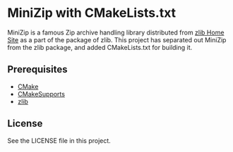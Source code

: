 # MiniZip with CMakeLists.txt

MiniZip is a famous Zip archive handling library distributed from [zlib Home Site](http://zlib.net/) as a part of the package of zlib. This project has separated out MiniZip from the zlib package, and added CMakeLists.txt for building it.

## Prerequisites

- [CMake](https://cmake.org/)
- [CMakeSupports](https://github.com/flokart-world/cmake-supports)
- [zlib](http://zlib.net/)

## License

See the LICENSE file in this project.
